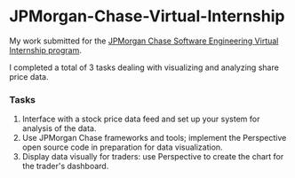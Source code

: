 # JPMorgan-Chase-Virtual-Internship
My work submitted for the [JPMorgan Chase Software Engineering Virtual Internship program](https://www.theforage.com/virtual-internships/prototype/R5iK7HMxJGBgaSbvk/Technology%20Virtual%20Experience?ref=qgTKRCxm75aEgjsvB).

I completed a total of 3 tasks dealing with visualizing and analyzing share price data.

### Tasks
1. Interface with a stock price data feed and set up your system for analysis of the data.
2. Use JPMorgan Chase frameworks and tools; implement the Perspective open source code in preparation for data visualization.
3. Display data visually for traders: use Perspective to create the chart for the trader's dashboard.


